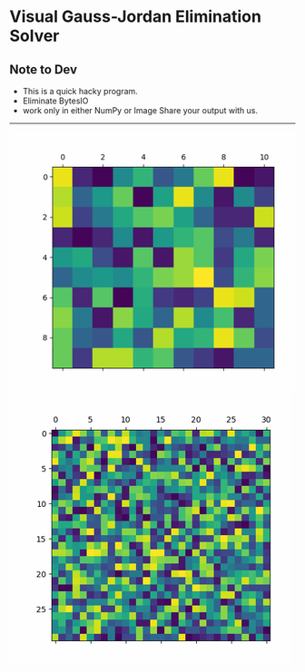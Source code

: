 # Visual Gauss-Jordan Elimination Solver
## Note to Dev
* This is a quick hacky program.
* Eliminate BytesIO
* work only in either NumPy or Image
Share your output with us.
------
![](https://github.com/AEFGP/VisualGaussianSolver/blob/master/13717.gif)
![](https://github.com/AEFGP/VisualGaussianSolver/blob/master/1325.gif)

